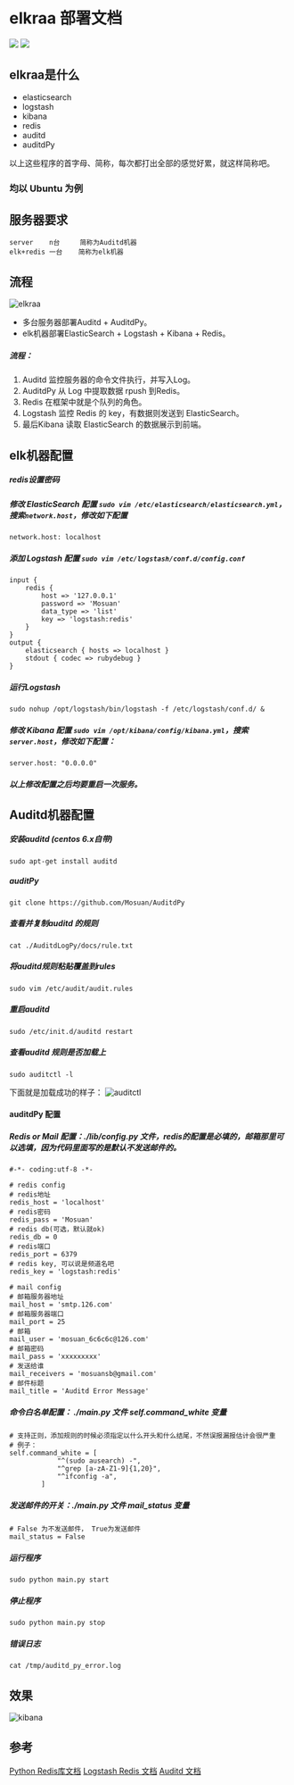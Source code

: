 # elkraa 部署文档
![][Python 2.7] ![][redis]

elkraa是什么
----
* elasticsearch
* logstash
* kibana
* redis
* auditd
* auditdPy

以上这些程序的首字母、简称，每次都打出全部的感觉好累，就这样简称吧。

### 均以 Ubuntu 为例

服务器要求
----
```
server    n台     简称为Auditd机器
elk+redis 一台    简称为elk机器
```

流程
----
![elkraa][1]

* 多台服务器部署Auditd + AuditdPy。
* elk机器部署ElasticSearch + Logstash + Kibana + Redis。

##### 流程：
1. Auditd 监控服务器的命令文件执行，并写入Log。
2. AuditdPy 从 Log 中提取数据 rpush 到Redis。
3. Redis 在框架中就是个队列的角色。
4. Logstash 监控 Redis 的 key，有数据则发送到 ElasticSearch。
5. 最后Kibana 读取 ElasticSearch 的数据展示到前端。


elk机器配置
----

##### redis设置密码

##### 修改 ElasticSearch 配置 `sudo vim /etc/elasticsearch/elasticsearch.yml`，搜索`network.host`，修改如下配置
```
network.host: localhost
```

##### 添加 Logstash 配置 `sudo vim /etc/logstash/conf.d/config.conf`
```
input {    
    redis {
        host => '127.0.0.1'
        password => 'Mosuan'
        data_type => 'list'
        key => 'logstash:redis'
    }
}
output {
    elasticsearch { hosts => localhost }
    stdout { codec => rubydebug }
}
```

##### 运行Logstash
```
sudo nohup /opt/logstash/bin/logstash -f /etc/logstash/conf.d/ &
```

##### 修改 Kibana 配置 `sudo vim /opt/kibana/config/kibana.yml`，搜索`server.host`，修改如下配置：
```
server.host: "0.0.0.0"
```

##### 以上修改配置之后均要重启一次服务。


Auditd机器配置
----

##### 安装auditd (centos 6.x自带)
```
sudo apt-get install auditd
```

##### auditPy
```
git clone https://github.com/Mosuan/AuditdPy
```

##### 查看并复制auditd 的规则
```
cat ./AuditdLogPy/docs/rule.txt
```

##### 将auditd规则粘贴覆盖到rules
```
sudo vim /etc/audit/audit.rules
```

##### 重启auditd
```
sudo /etc/init.d/auditd restart
```

##### 查看auditd 规则是否加载上
```
sudo auditctl -l
```
下面就是加载成功的样子：
![auditctl][2]

#### auditdPy 配置

##### Redis or Mail 配置：./lib/config.py 文件，redis的配置是必填的，邮箱那里可以选填，因为代码里面写的是默认不发送邮件的。
```
#-*- coding:utf-8 -*-

# redis config
# redis地址
redis_host = 'localhost'
# redis密码
redis_pass = 'Mosuan'
# redis db(可选，默认就ok)         
redis_db = 0
# redis端口                 
redis_port = 6379
# redis key, 可以说是频道名吧           
redis_key = 'logstash:redis'

# mail config
# 邮箱服务器地址
mail_host = 'smtp.126.com'
# 邮箱服务器端口
mail_port = 25
# 邮箱
mail_user = 'mosuan_6c6c6c@126.com'
# 邮箱密码
mail_pass = 'xxxxxxxxx'
# 发送给谁
mail_receivers = 'mosuansb@gmail.com'
# 邮件标题
mail_title = 'Auditd Error Message'
```

##### 命令白名单配置： ./main.py 文件 self.command_white 变量
```
# 支持正则，添加规则的时候必须指定以什么开头和什么结尾，不然误报漏报估计会很严重
# 例子：
self.command_white = [
            "^(sudo ausearch) -",
            "^grep [a-zA-Z1-9]{1,20}",
            "^ifconfig -a",
        ]
```

##### 发送邮件的开关：./main.py 文件 mail_status 变量
```
# False 为不发送邮件， True为发送邮件
mail_status = False
```

##### 运行程序
```
sudo python main.py start
```

##### 停止程序
```
sudo python main.py stop
```

##### 错误日志
```
cat /tmp/auditd_py_error.log
```

效果
----
![kibana][6]

参考
----
[Python Redis库文档][3]
[Logstash Redis 文档][4]
[Auditd 文档][5]



  [1]: http://chuantu.biz/t6/93/1507805942x1033161390.jpg
  [2]: http://chuantu.biz/t6/93/1507805758x1033161390.jpg
  [Python 2.7]: https://img.shields.io/badge/python-2.7-brightgreen.svg
  [redis]: https://img.shields.io/badge/redis-4.0.1-red.svg
  [3]: http://redis-py.readthedocs.io/en/latest/
  [4]: https://kibana.logstash.es/content/logstash/scale/redis.html
  [5]: https://access.redhat.com/documentation/zh-cn/red_hat_enterprise_linux/7/html/security_guide/sec-understanding_audit_log_files
  [6]: http://chuantu.biz/t6/93/1507805878x1033161390.png
